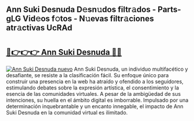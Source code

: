 ## Ann Suki Desnuda D𝚎sn𝚞dos filtr𝚊dos - Parts-gLG Vid𝚎os f𝚘tos - N𝚞evas filtr𝚊ciones atr𝚊ctivas UcRAd

# <h2><a href="http://mbcpkp.tromn.icu/?c=Ann+Suki+Desnuda">🔗👉👉👉 Ann Suki Desnuda 🔗🔗</a></h2>

[![Ann Suki Desnuda nuevo](https://i.imgur.com/pEAQMta.gif)](http://mbcpkp.tromn.icu/?c=Ann+Suki+Desnuda)
Ann Suki Desnuda, un individuo multifacético y desafiante, se resiste a la clasificación fácil. Su enfoque único para construir una presencia en la web ha atraído y ofendido a los seguidores, estimulando debates sobre la expresión artística, el consentimiento y la esencia de las comunidades virtuales. A pesar de la ambigüedad de sus intenciones, su huella en el ámbito digital es imborrable. Impulsado por una determinación inquebrantable y un encanto innegable, el impacto de Ann Suki Desnuda en la comunidad virtual es ilimitado.

